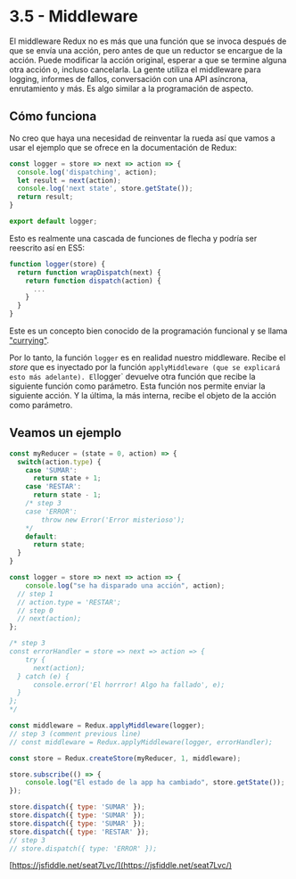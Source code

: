 # 3.5 - Middleware

El middleware Redux no es más que una función que se invoca después de que se envía una acción, pero antes de que un reductor se encargue de la acción. Puede modificar la acción original, esperar a que se termine alguna otra acción o, incluso cancelarla. La gente utiliza el middleware para logging, informes de fallos, conversación con una API asíncrona, enrutamiento y más. Es algo similar a la programación de aspecto.

## Cómo funciona

No creo que haya una necesidad de reinventar la rueda así que vamos a usar el ejemplo que se ofrece en la documentación de Redux:

```javascript
const logger = store => next => action => {
  console.log('dispatching', action);
  let result = next(action);
  console.log('next state', store.getState());
  return result;
}

export default logger;
```

Esto es realmente una cascada de funciones de flecha y podría ser reescrito así en ES5:

```javascript
function logger(store) {
  return function wrapDispatch(next) {
    return function dispatch(action) {
      ...
    }
  }
}
```

Este es un concepto bien conocido de la programación funcional y se llama ["currying"](https://www.youtube.com/watch?v=iZLP4qOwY8I).

Por lo tanto, la función `logger` es en realidad nuestro middleware. Recibe el _store_ que es inyectado por la función `applyMiddleware (que se explicará esto más adelante). El`logger\` devuelve otra función que recibe la siguiente función como parámetro. Esta función nos permite enviar la siguiente acción. Y la última, la más interna, recibe el objeto de la acción como parámetro.

## Veamos un ejemplo

```javascript
const myReducer = (state = 0, action) => {
  switch(action.type) {
    case 'SUMAR':
      return state + 1;
    case 'RESTAR':
      return state - 1;
    /* step 3  
    case 'ERROR':
        throw new Error('Error misterioso');
    */
    default:
      return state;
  }
}

const logger = store => next => action => {
    console.log("se ha disparado una acción", action);
  // step 1
  // action.type = 'RESTAR';
  // step 0
  // next(action);
};

/* step 3
const errorHandler = store => next => action => {
    try {
      next(action);
  } catch (e) {
      console.error('El horrror! Algo ha fallado', e);
  }
};
*/

const middleware = Redux.applyMiddleware(logger);
// step 3 (comment previous line)
// const middleware = Redux.applyMiddleware(logger, errorHandler);

const store = Redux.createStore(myReducer, 1, middleware);

store.subscribe(() => {
    console.log("El estado de la app ha cambiado", store.getState());
});

store.dispatch({ type: 'SUMAR' });
store.dispatch({ type: 'SUMAR' });
store.dispatch({ type: 'SUMAR' });
store.dispatch({ type: 'RESTAR' });
// step 3
// store.dispatch({ type: 'ERROR' });
```

[https://jsfiddle.net/seat7Lvc/](https://jsfiddle.net/seat7Lvc/)

